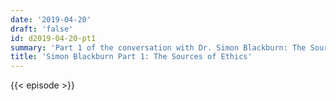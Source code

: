 ```yaml
---
date: '2019-04-20'
draft: 'false'
id: d2019-04-20-pt1
summary: 'Part 1 of the conversation with Dr. Simon Blackburn: The Sources of Metaethics.'
title: 'Simon Blackburn Part 1: The Sources of Ethics'
---
```

{{< episode >}}

